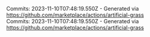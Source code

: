 Commits: 2023-11-10T07:48:19.550Z - Generated via https://github.com/marketplace/actions/artificial-grass
<br>
Commits: 2023-11-10T07:48:19.550Z - Generated via https://github.com/marketplace/actions/artificial-grass
<br>

